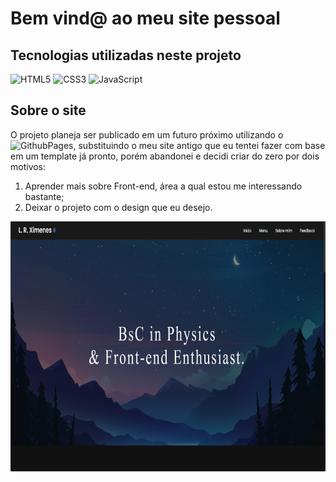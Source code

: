 # Bem vind@ ao meu site pessoal

## Tecnologias utilizadas neste projeto

![HTML5](https://img.shields.io/badge/html5-%23E34F26.svg?style=for-the-badge&logo=html5&logoColor=white) 
![CSS3](https://img.shields.io/badge/css3-%231572B6.svg?style=for-the-badge&logo=css3&logoColor=white) 
![JavaScript](https://img.shields.io/badge/javascript-%23323330.svg?style=for-the-badge&logo=javascript&logoColor=%23F7DF1E) 

## Sobre o site

O projeto planeja ser publicado em um futuro próximo utilizando o ![GithubPages](https://img.shields.io/badge/github%20pages-121013?style=for-the-badge&logo=github&logoColor=white), substituindo o meu site antigo que eu tentei fazer com base em um template já pronto, porém abandonei e decidi criar do zero por dois motivos: 
1. Aprender mais sobre Front-end, área a qual estou me interessando bastante;
2. Deixar o projeto com o design que eu desejo.

<div>
    <img src="files/images/Print.png" alt="print do site" style="height:400px">
</div>